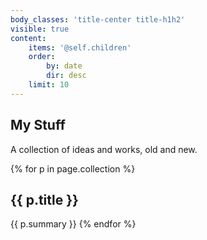 ```yaml
---
body_classes: 'title-center title-h1h2'
visible: true
content:
    items: '@self.children'
    order:
        by: date
        dir: desc
    limit: 10
---
```


## My Stuff

A collection of ideas and works, old and new.

{% for p in page.collection %}
<h2>{{ p.title }}</h2>
{{ p.summary }}
{% endfor %}